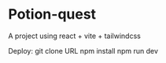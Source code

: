 # Potion-quest

A project using react + vite + tailwindcss

Deploy:
git clone URL
npm install
npm run dev
